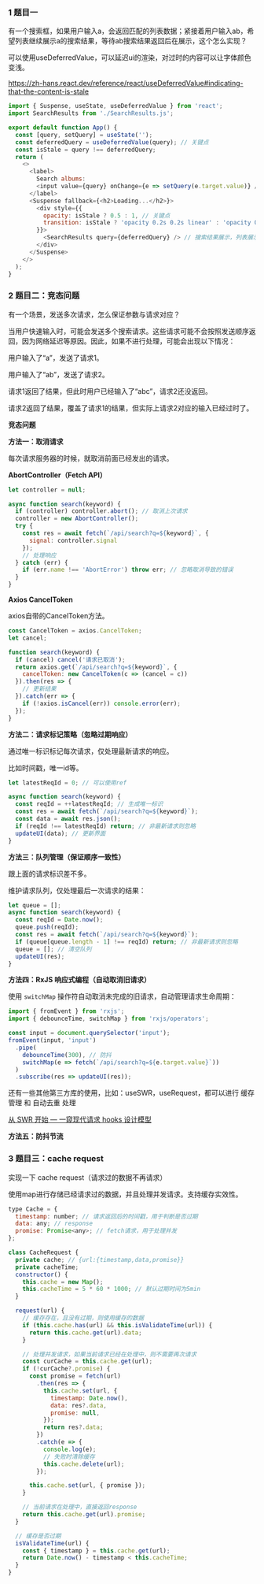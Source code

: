 ### 1 题目一

有一个搜索框，如果用户输入a，会返回匹配的列表数据；紧接着用户输入ab，希望列表继续展示a的搜索结果，等待ab搜索结果返回后在展示，这个怎么实现？

可以使用useDeferredValue，可以延迟ui的渲染，对过时的内容可以让字体颜色变浅。

https://zh-hans.react.dev/reference/react/useDeferredValue#indicating-that-the-content-is-stale

```js
import { Suspense, useState, useDeferredValue } from 'react';
import SearchResults from './SearchResults.js';

export default function App() {
  const [query, setQuery] = useState('');
  const deferredQuery = useDeferredValue(query); // 关键点
  const isStale = query !== deferredQuery;
  return (
    <>
      <label>
        Search albums:
        <input value={query} onChange={e => setQuery(e.target.value)} />
      </label>
      <Suspense fallback={<h2>Loading...</h2>}>
        <div style={{
          opacity: isStale ? 0.5 : 1, // 关键点
          transition: isStale ? 'opacity 0.2s 0.2s linear' : 'opacity 0s 0s linear'
        }}>
          <SearchResults query={deferredQuery} /> // 搜索结果展示，列表展示
        </div>
      </Suspense>
    </>
  );
}

```

### 2 题目二：竞态问题

有一个场景，发送多次请求，怎么保证参数与请求对应？

当用户快速输入时，可能会发送多个搜索请求。这些请求可能不会按照发送顺序返回，因为网络延迟等原因。因此，如果不进行处理，可能会出现以下情况：

用户输入了“a”，发送了请求1。

用户输入了“ab”，发送了请求2。

请求1返回了结果，但此时用户已经输入了“abc”，请求2还没返回。

请求2返回了结果，覆盖了请求1的结果，但实际上请求2对应的输入已经过时了。

**竞态问题**

**方法一：取消请求**

每次请求服务器的时候，就取消前面已经发出的请求。

**AbortController（Fetch API）**

```js
let controller = null;

async function search(keyword) {
  if (controller) controller.abort(); // 取消上次请求
  controller = new AbortController();
  try {
    const res = await fetch(`/api/search?q=${keyword}`, {
      signal: controller.signal
    });
    // 处理响应
  } catch (err) {
    if (err.name !== 'AbortError') throw err; // 忽略取消导致的错误
  }
}
```

**Axios CancelToken**

axios自带的CancelToken方法。

```js
const CancelToken = axios.CancelToken;
let cancel;

function search(keyword) {
  if (cancel) cancel('请求已取消');
  return axios.get(`/api/search?q=${keyword}`, {
    cancelToken: new CancelToken(c => (cancel = c))
  }).then(res => {
    // 更新结果
  }).catch(err => {
    if (!axios.isCancel(err)) console.error(err);
  });
}
```

**方法二：请求标记策略（忽略过期响应）**

通过唯一标识标记每次请求，仅处理最新请求的响应。

比如时间戳，唯一id等。

```js
let latestReqId = 0; // 可以使用ref

async function search(keyword) {
  const reqId = ++latestReqId; // 生成唯一标识
  const res = await fetch(`/api/search?q=${keyword}`);
  const data = await res.json();
  if (reqId !== latestReqId) return; // 非最新请求则忽略
  updateUI(data); // 更新界面
}
```

**方法三：队列管理（保证顺序一致性）**

跟上面的请求标识差不多。

维护请求队列，仅处理最后一次请求的结果：

```js
let queue = [];
async function search(keyword) {
  const reqId = Date.now();
  queue.push(reqId);
  const res = await fetch(`/api/search?q=${keyword}`);
  if (queue[queue.length - 1] !== reqId) return; // 非最新请求则忽略
  queue = []; // 清空队列
  updateUI(res);
}
```

**方法四：RxJS 响应式编程（自动取消旧请求）**

使用 `switchMap` 操作符自动取消未完成的旧请求，自动管理请求生命周期：

```js
import { fromEvent } from 'rxjs';
import { debounceTime, switchMap } from 'rxjs/operators';

const input = document.querySelector('input');
fromEvent(input, 'input')
  .pipe(
    debounceTime(300), // 防抖
    switchMap(e => fetch(`/api/search?q=${e.target.value}`))
  )
  .subscribe(res => updateUI(res));
```

还有一些其他第三方库的使用，比如：useSWR，useRequest，都可以进行 缓存管理 和 自动去重 处理

[从 SWR 开始 — 一窥现代请求 hooks 设计模型](https://developer.aliyun.com/article/786572)

**方法五：防抖节流**

### 3 题目三：cache request

实现一下 cache request（请求过的数据不再请求）

使用map进行存储已经请求过的数据，并且处理并发请求。支持缓存实效性。

```js
type Cache = {
  timestamp: number; // 请求返回后的时间戳，用于判断是否过期
  data: any; // response
  promise: Promise<any>; // fetch请求，用于处理并发
};

class CacheRequest {
  private cache; // {url:{timestamp,data,promise}}
  private cacheTime;
  constructor() {
    this.cache = new Map();
    this.cacheTime = 5 * 60 * 1000; // 默认过期时间为5min
  }

  request(url) {
    // 缓存存在，且没有过期，则使用缓存的数据
    if (this.cache.has(url) && this.isValidateTime(url)) {
      return this.cache.get(url).data;
    }

    // 处理并发请求，如果当前请求已经在处理中，则不需要再次请求
    const curCache = this.cache.get(url);
    if (!curCache?.promise) {
      const promise = fetch(url)
        .then(res => {
          this.cache.set(url, {
            timestamp: Date.now(),
            data: res?.data,
            promise: null,
          });
          return res?.data;
        })
        .catch(e => {
          console.log(e);
          // 失败时清除缓存
          this.cache.delete(url);
        });

      this.cache.set(url, { promise });
    }

    // 当前请求在处理中，直接返回response
    return this.cache.get(url).promise;
  }

  // 缓存是否过期
  isValidateTime(url) {
    const { timestamp } = this.cache.get(url);
    return Date.now() - timestamp < this.cacheTime;
  }
}
```

